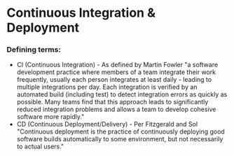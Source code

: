 # Continuous Integration & Deployment
### Defining terms:

- CI (Continuous Integration) - As defined by Martin Fowler "a software development practice where members of a team integrate their work frequently, usually each person integrates at least daily - leading to multiple integrations per day. Each integration is verified by an automated build (including test) to detect integration errors as quickly as possible. Many teams find that this approach leads to significantly reduced integration problems and allows a team to develop cohesive software more rapidly."
- CD (Continuous Deployment/Delivery) - Per Fitzgerald and Sol "Continuous deployment is the practice of continuously deploying good software builds automatically to some environment, but not necessarily to actual users."
